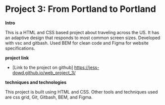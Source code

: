 # Project 3: From Portland to Portland


**Intro**

This is a HTML and CSS based project about traveling across the US. It has an adaptive design that responds to most common screen sizes. Developed with vsc and gitbash. Used BEM for clean code and Figma for website specifications.

**project link**

* [Link to the project on github] https://jess-dowd.github.io/web_project_3/

**techniques and technologies**

This project is built using HTML and CSS. Other tools and techniques used are css grid, Git, Gitbash, BEM, and Figma.
